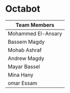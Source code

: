 # Octabot
| **Team Members**  | 
| ------------------- | 
| Mohammed El-Ansary  |
| Bassem Magdy  |
| Mohab Ashraf  | 
| Andrew Magdy |
| Mayar Bassel |
| Mina Hany |
| omar Essam |
